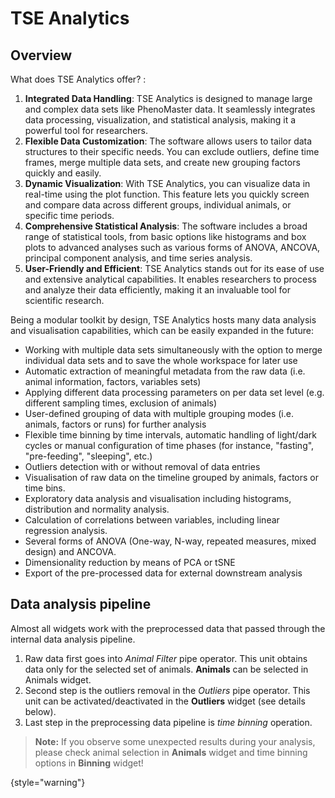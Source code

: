 # TSE Analytics

## Overview

What does TSE Analytics offer?
:
1. **Integrated Data Handling**: TSE Analytics is designed to manage large and complex data sets like PhenoMaster data. It seamlessly integrates data processing, visualization, and statistical analysis, making it a powerful tool for researchers.
2. **Flexible Data Customization**: The software allows users to tailor data structures to their specific needs. You can exclude outliers, define time frames, merge multiple data sets, and create new grouping factors quickly and easily.
3. **Dynamic Visualization**: With TSE Analytics, you can visualize data in real-time using the plot function. This feature lets you quickly screen and compare data across different groups, individual animals, or specific time periods.
4. **Comprehensive Statistical Analysis**: The software includes a broad range of statistical tools, from basic options like histograms and box plots to advanced analyses such as various forms of ANOVA, ANCOVA, principal component analysis, and time series analysis.
5. **User-Friendly and Efficient**: TSE Analytics stands out for its ease of use and extensive analytical capabilities. It enables researchers to process and analyze their data efficiently, making it an invaluable tool for scientific research.


Being a modular toolkit by design, TSE Analytics hosts many data analysis and visualisation capabilities, which can be easily expanded in the future:

- Working with multiple data sets simultaneously with the option to merge individual data sets and to save the whole workspace for later use
- Automatic extraction of meaningful metadata from the raw data (i.e. animal information, factors, variables sets)
- Applying different data processing parameters on per data set level (e.g. different sampling times, exclusion of animals)
- User-defined grouping of data with multiple grouping modes (i.e. animals, factors or runs) for further analysis
- Flexible time binning by time intervals, automatic handling of light/dark cycles or manual configuration of time phases 
(for instance, "fasting", "pre-feeding", "sleeping", etc.)
- Outliers detection with or without removal of data entries
- Visualisation of raw data on the timeline grouped by animals, factors or time bins.
- Exploratory data analysis and visualisation including histograms, distribution and normality analysis.
- Calculation of correlations between variables, including linear regression analysis.
- Several forms of ANOVA (One-way, N-way, repeated measures, mixed design) and ANCOVA.
- Dimensionality reduction by means of PCA or tSNE
- Export of the pre-processed data for external downstream analysis


## Data analysis pipeline

Almost all widgets work with the preprocessed data that passed through the internal data analysis pipeline.
1. Raw data first goes into *Animal Filter* pipe operator. This unit obtains data only for the selected set of animals. **Animals** can be selected in Animals widget.
2. Second step is the outliers removal in the *Outliers* pipe operator. This unit can be activated/deactivated in the **Outliers** widget (see details below).
3. Last step in the preprocessing data pipeline is *time binning* operation.

>**Note:** If you observe some unexpected results during your analysis, please check animal selection in **Animals** widget and time binning options in **Binning** widget!
>
{style="warning"}

